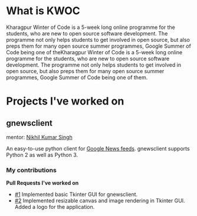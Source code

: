 # What is KWOC
Kharagpur Winter of Code is a 5-week long online programme for the students,
who are new to open source software development. The programme not only
helps students to get involved in open source, but also preps them for
many open source summer programmes, Google Summer of Code being one of
theKharagpur Winter of Code is a 5-week long online programme for the students,
who are new to open source software development. The programme not only helps
students to get involved in open source, but also preps them for many
open source summer programmes, Google Summer of Code being one of them.


# Projects I've worked on
## gnewsclient
mentor: [Nikhil Kumar Singh](https://github.com/nikhilkumarsingh)

An easy-to-use python client for [Google News feeds](https://news.google.com/).
gnewsclient supports Python 2 as well as Python 3.

### My contributions 
  **Pull Requests I've worked on**
- [#1](https://github.com/nikhilkumarsingh/gnewsclient/pull/16)
  Implemented basic Tkinter GUI for gnewsclient.
- [#2](https://github.com/nikhilkumarsingh/gnewsclient/pull/18)
Implemented resizable canvas and image rendering in Tkinter GUI.
Added a logo for the application.
    
   
    
   
  
